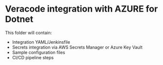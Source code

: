 # Veracode integration with AZURE for Dotnet

This folder will contain:
- Integration YAML/Jenkinsfile
- Secrets integration via AWS Secrets Manager or Azure Key Vault
- Sample configuration files
- CI/CD pipeline steps
